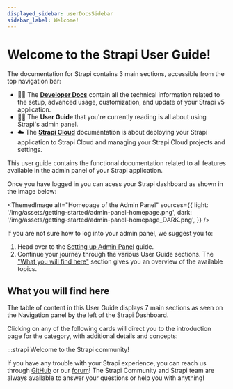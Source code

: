 ```yaml
---
displayed_sidebar: userDocsSidebar
sidebar_label: Welcome!
---
```


# Welcome to the Strapi User Guide!

<SubtleCallout title="Developer Docs, User Guide, and Strapi Cloud documentation" emoji="📍">

The documentation for Strapi contains 3 main sections, accessible from the top navigation bar:

- 🧑‍💻 The **[Developer Docs](/dev-docs/intro)** contain all the technical information related to the setup, advanced usage, customization, and update of your Strapi v5 application.
- 🧑‍🏫 The **User Guide** that you're currently reading is all about using Strapi's admin panel.
- ☁️ The **[Strapi Cloud](/cloud/intro)** documentation is about deploying your Strapi application to Strapi Cloud and managing your Strapi Cloud projects and settings.

</SubtleCallout>

This user guide contains the functional documentation related to all features available in the admin panel of your Strapi application.

Once you have logged in you can acess your Strapi dashboard as shown in the image below:

<ThemedImage
alt="Homepage of the Admin Panel"
sources={{
    light: '/img/assets/getting-started/admin-panel-homepage.png',
    dark: '/img/assets/getting-started/admin-panel-homepage_DARK.png',
  }}
/>

If you are not sure how to log into your admin panel, we suggest you to:

1. Head over to the [Setting up Admin Panel](/user-docs/getting-started/setting-up-admin) guide.
2. Continue your journey through the various User Guide sections. The ["What you will find here"](#what-you-will-find-here) section gives you an overview of the available topics.

## What you will find here

The table of content in this User Guide displays 7 main sections as seen on the Navigation panel by the left of the Strapi Dashboard.

Clicking on any of the following cards will direct you to the introduction page for the category, with additional details and concepts:

<CustomDocCardsWrapper>
  <CustomDocCard emoji="📝" title="Content Manager" description="Mangae all content" link="/user-docs/content-manager" />
  <CustomDocCard emoji="📚" title="Content Type Builder" description="Create, Manage and Publish Content Types" link="/user-docs/content-type-builder" />
  <CustomDocCard emoji="🗃️" title="Media Library" description="Stores all media files like images and videos" link="/user-docs/media-library" />
  <CustomDocCard emoji="📅" title="Releases" description="Discover new features" link="/user-docs/releases/introduction" />
  <CustomDocCard emoji="🔐" title="Users, Roles & Permission" description="Define what each user can do" link="/user-docs/users-roles-permissions"/>
  <CustomDocCard emoji="🔗" title="Plugins" description="Gives you access to a Variety plugins" link="/user-docs/plugins/strapi-plugins" />
  <CustomDocCard emoji="⚙️" title="General Settings" description="All you need to set up" link="/user-docs/settings/configuring-users-permissions-plugin-settings" />
</CustomDocCardsWrapper>

:::strapi Welcome to the Strapi community!

If you have any trouble with your Strapi experience, you can reach us through [GitHub](https://github.com/strapi/) or our [forum](https://forum.strapi.io/)! The Strapi Community and Strapi team are always available to answer your questions or help you with anything!
